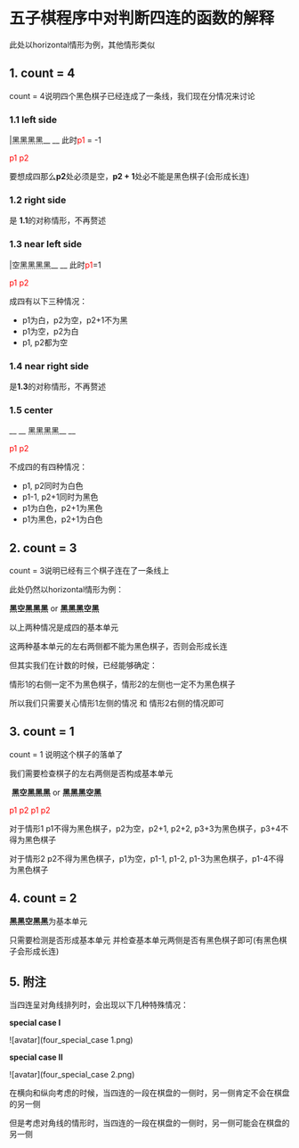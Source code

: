 # 五子棋程序中对判断四连的函数的解释

此处以horizontal情形为例，其他情形类似

## 1. count = 4

count = 4说明四个黑色棋子已经连成了一条线，我们现在分情况来讨论

### 1.1 left side

|黑黑黑黑__ __	此时<font color="red">p1</font> = -1

<font color="red">p1</font>             <font color="red">p2</font> 

要想成四那么**p2**处必须是空，**p2 + 1**处必不能是黑色棋子(会形成长连)

### 1.2 right side

是 **1.1**的对称情形，不再赘述

### 1.3 near left side

|空黑黑黑黑__ __	此时<font color="red">p1</font>=1

  <font color="red">p1</font>              <font color= "red">p2</font>

成四有以下三种情况：

* p1为白，p2为空，p2+1不为黑
* p1为空，p2为白
* p1, p2都为空

### 1.4 near right side

是**1.3**的对称情形，不再赘述

### 1.5 center

__ __ 黑黑黑黑__ __ 

   <font color="red">p1</font>                 <font color="red">p2</font> 

不成四的有四种情况：

* p1, p2同时为白色
* p1-1, p2+1同时为黑色
* p1为白色，p2+1为黑色
* p1为黑色，p2+1为白色

## 2. count = 3

count = 3说明已经有三个棋子连在了一条线上

此处仍然以horizontal情形为例：

**黑空黑黑黑**	or	**黑黑黑空黑**

以上两种情况是成四的基本单元

这两种基本单元的左右两侧都不能为黑色棋子，否则会形成长连

但其实我们在计数的时候，已经能够确定：

情形1的右侧一定不为黑色棋子，情形2的左侧也一定不为黑色棋子

所以我们只需要关心情形1左侧的情况 和 情形2右侧的情况即可

## 3. count = 1

count = 1 说明这个棋子的落单了

我们需要检查棋子的左右两侧是否构成基本单元

​    **黑空黑黑黑**	or	**黑黑黑空黑**

<font color="red">p1</font>   <font color = "red">p2</font> 								 <font color="red">p1</font>    <font color="red">p2</font>

对于情形1	p1不得为黑色棋子，p2为空，p2+1, p2+2, p3+3为黑色棋子，p3+4不得为黑色棋子

对于情形2	p2不得为黑色棋子，p1为空，p1-1, p1-2, p1-3为黑色棋子，p1-4不得为黑色棋子

## 4. count = 2

**黑黑空黑黑**为基本单元

只需要检测是否形成基本单元 并检查基本单元两侧是否有黑色棋子即可(有黑色棋子会形成长连)

## 5. 附注

当四连呈对角线排列时，会出现以下几种特殊情况：

**special case I**

![avatar](four_special_case 1.png)

**special case II**

![avatar](four_special_case 2.png)

在横向和纵向考虑的时候，当四连的一段在棋盘的一侧时，另一侧肯定不会在棋盘的另一侧

但是考虑对角线的情形时，当四连的一段在棋盘的一侧时，另一侧可能会在棋盘的另一侧
